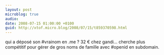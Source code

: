 ```yaml
---
layout: post
microblog: true
audio: 
date: 2008-07-15 01:00:00 +0100
guid: http://xtof.micro.blog/2008/07/15/t859370598.html
---
```

qui a déposé son #vrainom en .me ? 32 € chez gandi... cherche plus compétitif pour gérer de gros noms de famille avec #openid en subdomain.
